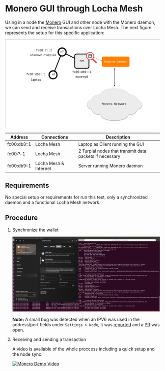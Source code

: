 # Monero GUI through Locha Mesh

Using in a node the [Monero][] GUI and other node with the Monero daemon, we can send and receive transactions over Locha Mesh. The next figure represents the setup for this specific application:

![demo_monero](../../pics/demo_monero.svg)

| Address     | Connections           | Description                                             |
| ----------- | --------------------- | ------------------------------------------------------- |
| fc00:db8::1 | Locha Mesh            | Laptop as Client running the GUI                        |
| fc00:?::1   | Locha Mesh            | 2 Turpial nodes that transmit data packets if necessary |
| fc00:db9::1 | Locha Mesh & Internet | Server running Monero daemon                            |

## Requirements

No special setup or requirements for run this test, only a synchronized daemon and a functional Locha Mesh network.

## Procedure

1. Synchronize the wallet

   ![Monero GUI](../../pics/monero_gui.png)

   **Note:** A small bug was detected when an IPV6 was used in the address/port fields under `Settings > Node`, it was [reported][] and a [PR][] was open.

2. Receiving and sending a transaction

   A video is available of the whole proccess including a quick setup and the node sync.

   [![Monero Demo Video](https://img.youtube.com/vi/pe9Buhp9OD8/0.jpg)](https://www.youtube.com/watch?v=pe9Buhp9OD8)



[Monero]: https://web.getmonero.org/
[reported]: https://github.com/monero-project/monero-gui/issues/2971
[PR]: https://github.com/monero-project/monero-gui/pull/2973
